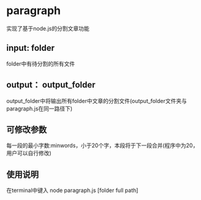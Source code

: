 # paragraph

实现了基于node.js的分割文章功能

## input: folder
folder中有待分割的所有文件

## output： output_folder
output_folder中将输出所有folder中文章的分割文件(output_folder文件夹与paragraph.js在同一路径下)

## 可修改参数
每一段的最小字数:minwords，小于20个字，本段将于下一段合并(程序中为20，用户可以自行修改)

## 使用说明
在terminal中键入 node paragraph.js [folder full path]
